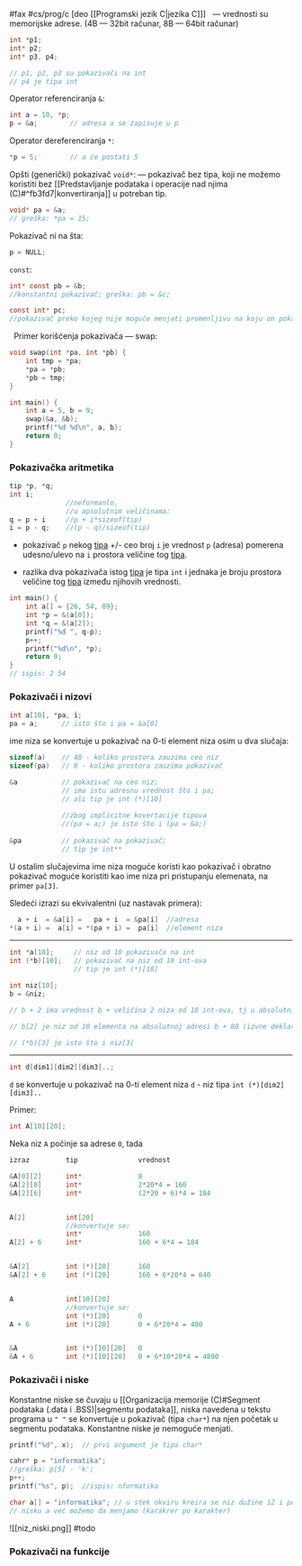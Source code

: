 #fax #cs/prog/c [deo [[Programski jezik C|jezika C]]]
$\:$
— vrednosti su memorijske adrese.
(4B — 32bit računar, 8B — 64bit računar)

```c
int *p1;
int* p2;
int* p3, p4;

// p1, p2, p3 su pokazivači na int
// p4 je tipa int
```

Operator referenciranja ```&```:
```c
int a = 10, *p;
p = &a;        // adresa a se zapisuje u p
```
Operator dereferenciranja ```*```:
```c
*p = 5;        // a će postati 5
```

Opšti (generički) pokazivač ```void*```:
— pokazivač bez tipa, koji ne možemo koristiti bez [[Predstavljanje podataka i operacije nad njima (C)#^fb3fd7|konvertiranja]] u potreban tip. 
```c
void* pa = &a;
// greška: *pa = 15;
```

Pokazivač ni na šta:
```c
p = NULL;
```

```const```:
```c
int* const pb = &b;
//konstantni pokazivač; greška: pb = &c;

const int* pc;       
//pokazivač preko kojeg nije moguće menjati promenljivu na koju on pokazuje (greška: *pc = 5;), samo čitati
```
$\:$
Primer korišćenja pokazivača — swap:
```c
void swap(int *pa, int *pb) {
	int tmp = *pa;
	*pa = *pb;
	*pb = tmp;
}

int main() {
	int a = 5, b = 9;
	swap(&a, &b);
	printf("%d %d\n", a, b);
	return 0;
}
```

### Pokazivačka aritmetika
```c
tip *p, *q;
int i;
              //neformanlo,
              //u apsolutnim veličinama:
q = p + i     //p + i*sizeof(tip)
i = p - q;    //(p - q)/sizeof(tip)
```
- pokazivač ```p``` nekog <u>tipa</u> +/- ceo broj ```i``` je vrednost ```p``` (adresa) pomerena udesno/ulevo na ```i``` prostora veličine tog <u>tipa</u>.

- razlika dva pokazivača istog <u>tipa</u> je tipa ```int``` i jednaka je broju prostora veličine tog <u>tipa</u> između njihovih vrednosti.

```c
int main() {
	int a[] = {26, 54, 89};
	int *p = &(a[0]);
	int *q = &(a[2]);
	printf("%d ", q-p);
	p++;
	printf("%d\n", *p);
	return 0;
}
// ispis: 2 54
```
### Pokazivači i nizovi
```c
int a[10], *pa, i;
pa = a;      // isto što i pa = &a[0]
```
ime niza se konvertuje u pokazivač na 0-ti element niza osim u dva slučaja:
```c
sizeof(a)    // 40 - koliko prostora zauzima ceo niz
sizeof(pa)   // 8 - koliko prostora zauzima pokazivač
```
```c
&a           // pokazivač na ceo niz;
             // ima istu adresnu vrednost što i pa;
             // ali tip je int (*)[10]
             
             //zbog implicitne kovertacije tipova
             //(pa = a;) je isto što i (pa = &a;)
             
&pa          // pokazivač na pokazivač;
             // tip je int**
```

U ostalim slučajevima ime niza moguće koristi kao pokazivač i obratno pokazivač moguće koristiti kao ime niza pri pristupanju elemenata, na primer ```pa[3]```.

Sledeći izrazi su ekvivalentni (uz nastavak primera):
```c
  a + i  = &a[i] =   pa + i  = &pa[i]  //adresa
*(a + i) =  a[i] = *(pa + i) =  pa[i]  //element niza
```
---
```c
int *a[10];     // niz od 10 pokazivača na int
int (*b)[10];   // pokazivač na niz od 10 int-ova
                // tip je int (*)[10]

int niz[10];
b = &niz;

// b + 2 ima vrednost b + veličina 2 niza od 10 int-ova, tj u absolutnim vrednostima b + 80

// b[2] je niz od 10 elementa na absolutnoj adresi b + 80 (izvne deklarisanog, samo za primer), konvertuje se u pokazivač na nulti element tog niza.

// (*b)[3] je isto što i niz[3]
```
---
```c
int d[dim1][dim2][dim3]..;
```
```d``` se konvertuje u pokazivač na 0-ti element niza ```d``` - niz tipa ```int (*)[dim2][dim3]..```

Primer:
```c
int A[10][20];
```
Neka niz ```A``` počinje sa adrese ```0```, tada
```c
izraz         tip               vrednost

&A[0][2]      int*              8
&A[2][0]      int*              2*20*4 = 160
&A[2][6]      int*              (2*20 + 6)*4 = 184


A[2]          int[20]
              //konvertuje se:
              int*              160
A[2] + 6      int*              160 + 6*4 = 184


&A[2]         int (*)[20]       160
&A[2] + 6     int (*)[20]       160 + 6*20*4 = 640 


A             int[10][20]      
              //konvertuje se:
	          int (*)[20]       0
A + 6         int (*)[20]       0 + 6*20*4 = 480


&A            int (*)[10][20]   0
&A + 6        int (*)[10][20]   0 + 6*10*20*4 = 4800
```
### Pokazivači i niske
Konstantne niske se čuvaju u [[Organizacija memorije (C)#Segment podataka (.data i .BSS)|segmentu podataka]], niska navedena u tekstu programa u ```" "``` se konvertuje u pokazivač (tipa ```char*```) na njen početak u segmentu podataka.
Konstantne niske je nemoguće menjati.

```c
printf("%d", x);  // prvi argument je tipa char*

cahr* p = "informatika";
//greška: p[5] - 'k';
p++;
printf("%s", p);  //ispis: nformatika
```

```c
char a[] = "informatika"; // u stek okviru kreira se niz dužine 12 i popunjava se karakterima konstantne niske: a[0] = 'i', ..., a[11] = '\0'.
// nisku a već možemo da menjamo (karakrer po karakter)
```


![[niz_niski.png]] #todo
### Pokazivači na funkcije